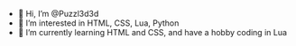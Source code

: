 - 👋 Hi, I’m @Puzzl3d3d
- 👀 I’m interested in HTML, CSS, Lua, Python
- 🌱 I’m currently learning HTML and CSS, and have a hobby coding in Lua
